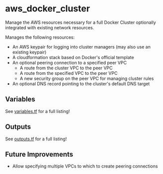 # aws_docker_cluster

Manage the AWS resources necessary for a full Docker Cluster optionally
integrated with existing network resources.

Manages the following resources:

* An AWS keypair for logging into cluster managers (may also use an existing
keypair)
* A cloudformation stack based on Docker's official template
* An optional peering connection to a specified peer VPC
    * A route from the cluster VPC to the peer VPC
    * A route from the specified VPC to the peer VPC
    * A new security group on the peer VPC for managing cluster rules
* An optional DNS record pointing to the cluster's default DNS target

## Variables

See [variables.tf](variables.tf) for a full listing!

## Outputs

See [outputs.tf](outputs.tf) for a full listing!

## Future Improvements

* Allow specifying multiple VPCs to which to create peering connections
